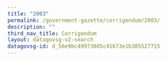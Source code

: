 ```yaml
---
title: "2003"
permalink: /government-gazette/corrigendum/2003/
description: ""
third_nav_title: Corrigendum
layout: datagovsg-v2-search
datagovsg-id: d_56e9bc49973805c41673e1b385527715
---
```

